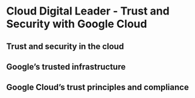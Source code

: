 # Cloud Digital Leader - Trust and Security with Google Cloud

## Trust and security in the cloud

## Google’s trusted infrastructure

## Google Cloud’s trust principles and compliance
